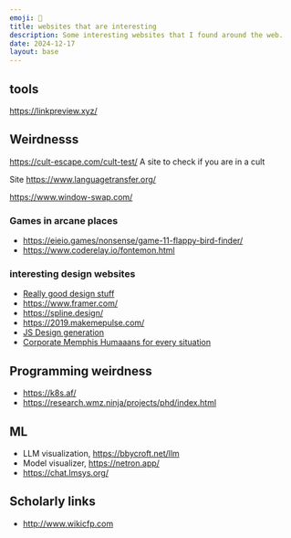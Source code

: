 ```yaml
---
emoji: 🤖
title: websites that are interesting
description: Some interesting websites that I found around the web.
date: 2024-12-17
layout: base
---
```


## tools

https://linkpreview.xyz/


## Weirdnesss

https://cult-escape.com/cult-test/
A site to check if you are in a cult

Site https://www.languagetransfer.org/

https://www.window-swap.com/

### Games in arcane places

- https://eieio.games/nonsense/game-11-flappy-bird-finder/
- https://www.coderelay.io/fontemon.html


### interesting design websites

- [Really good design stuff](https://iradesign.io/gallery/illustrations)
- https://www.framer.com/
- https://spline.design/
- https://2019.makemepulse.com/
- [JS Design generation](https://fffuel.co/)
- [Corporate Memphis Humaaans for every situation](https://www.humaaans.com/)

## Programming weirdness

- https://k8s.af/
- https://research.wmz.ninja/projects/phd/index.html

## ML

- LLM visualization, https://bbycroft.net/llm
- Model visualizer, https://netron.app/
- https://chat.lmsys.org/


## Scholarly links

- http://www.wikicfp.com
